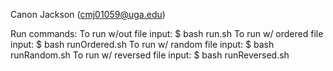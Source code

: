 Canon Jackson (cmj01059@uga.edu)

Run commands:
To run w/out file input: $ bash run.sh
To run w/ ordered file input: $ bash runOrdered.sh
To run w/ random file input: $ bash runRandom.sh
To run w/ reversed file input: $ bash runReversed.sh